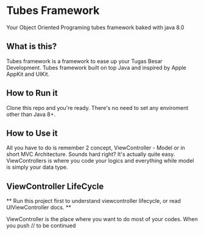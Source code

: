 # Tubes Framework
Your Object Oriented Programing tubes framework baked with java 8.0
## What is this?

Tubes framework is a framework to ease up your Tugas Besar Development.
Tubes framework built on top Java and inspired by Apple AppKit and UIKit.

## How to Run it

Clone this repo and you're ready. There's no need to set any enviroment other than Java 8+.

## How to Use it

All you have to do is remember 2 concept, ViewController - Model or in short MVC Architecture.
Sounds hard right? It's actually quite easy. ViewControllers is where you code your logics and everything while model is simply your data type.

## ViewController LifeCycle

** Run this project first to understand viewcontroller lifecycle, or read UIViewController docs. **

ViewController is the place where you want to do most of your codes. When you push // to be continued

